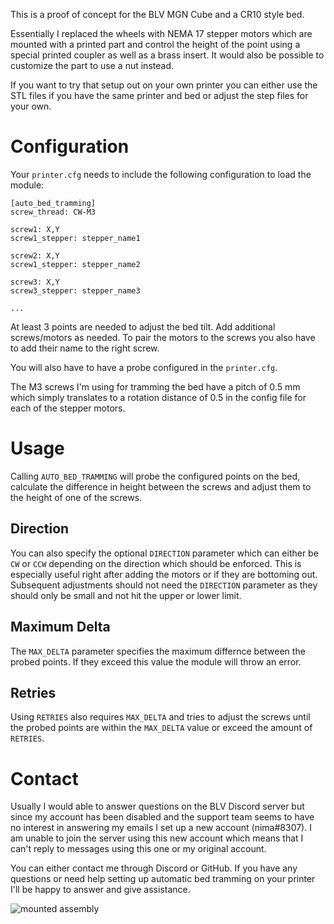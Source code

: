 This is a proof of concept for the BLV MGN Cube and a CR10 style bed.

Essentially I replaced the wheels with NEMA 17 stepper motors which are mounted with a printed part and control the height of the point using a special printed coupler as well as a brass insert. It would also be possible to customize the part to use a nut instead.

If you want to try that setup out on your own printer you can either use the STL files if you have the same printer and bed or adjust the step files for your own.

# Configuration

Your `printer.cfg` needs to include the following configuration to load the module:

```properties
[auto_bed_tramming]
screw_thread: CW-M3

screw1: X,Y
screw1_stepper: stepper_name1

screw2: X,Y
screw1_stepper: stepper_name2

screw3: X,Y
screw3_stepper: stepper_name3

...
```

At least 3 points are needed to adjust the bed tilt. Add additional screws/motors as needed. To pair the motors to the screws you also have to add their name to the right screw.

You will also have to have a probe configured in the `printer.cfg`.

The M3 screws I'm using for tramming the bed have a pitch of 0.5 mm which simply translates to a rotation distance of 0.5 in the config file for each of the stepper motors.

# Usage

Calling `AUTO_BED_TRAMMING` will probe the configured points on the bed, calculate the difference in height between the screws and adjust them to the height of one of the screws.

## Direction

You can also specify the optional `DIRECTION` parameter which can either be `CW` or `CCW` depending on the direction which should be enforced. This is especially useful right after adding the motors or if they are bottoming out. Subsequent adjustments should not need the `DIRECTION` parameter as they should only be small and not hit the upper or lower limit.

## Maximum Delta

The `MAX_DELTA` parameter specifies the maximum differnce between the probed points. If they exceed this value the module will throw an error.

## Retries

Using `RETRIES` also requires `MAX_DELTA` and tries to adjust the screws until the probed points are within the `MAX_DELTA` value or exceed the amount of `RETRIES`.

# Contact

Usually I would able to answer questions on the BLV Discord server but since my account has been disabled and the support team seems to have no interest in answering my emails I set up a new account (nima#8307). I am unable to join the server using this new account which means that I can't reply to messages using this one or my original account.

You can either contact me through Discord or GitHub. If you have any questions or need help setting up automatic bed tramming on your printer I'll be happy to answer and give assistance.

![mounted assembly](https://github.com/nikolai-matijevic/automatic-bed-tramming/blob/master/Resources/IMG_20220206_083627.jpg?raw=true)
